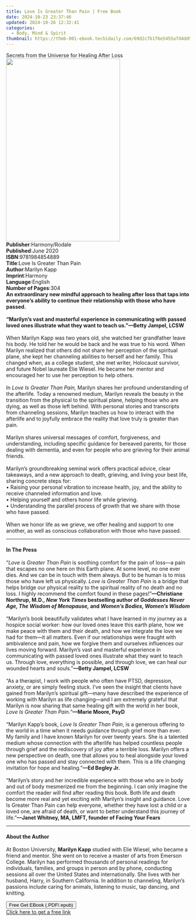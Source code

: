 ```yaml
---
title: Love Is Greater Than Pain | Free Book
date: 2024-10-23 23:37:46
updated: 2024-10-26 12:32:41
categories:
  - Body, Mind & Spirit
thumbnail: https://thmb-001-ebook.techidaily.com/69d2c7b1f6e5455a7d4dd99c4bdab7e31593b3d3410ae65376efc3066c6ceb34.jpg
---
```

<main id="book-container">
  <div class="flex flex-col">
    <div class="book-brief flex-1 py-6 px-4 sm:p-6 md:py-10 md:px-8">
      <!-- brief-->
      <div class="book-brief-main">
        Secrets from the Universe for Healing After Loss
      </div>
    </div>
    <div
      class="book-meta-info flex-1 grid gap-4 col-start-1 col-end-3 row-start-1 sm:mb-6 sm:grid-cols-4 lg:gap-6 lg:col-start-2 lg:row-end-6 lg:row-span-6 lg:mb-0"
    >
      <div
        class="book-meta-info-left place-content-center mt-4 p-4 text-sm leading-6 col-start-2 col-span-2 dark:text-slate-400"
      >
        <img
          class="w-full h-500 object-cover rounded-lg sm:h-255 sm:col-span-2 lg:col-span-full"
          src="https://img-001-ebook.techidaily.com/eb9640c91ec2150c89ca4a589e2583e12f6b9d488f5820e5c6b46711447feb71.jpg"
          alt=""
          width="312"
          height="500"
        />
      </div>
      <div
        class="book-meta-info-right mt-2 col-start-1 row-start-2 col-span-3 self-center"
      >
        <!-- meta data  -->
        <div class="flex flex-col px-4 md:px-8">
          <div class="flex-1">
            <strong>Publisher</strong>:<span class="px-2">Harmony/Rodale</span>
          </div>
          <div class="flex-1">
            <strong>Published</strong>:<span class="px-2">June 2020</span>
          </div>
          <div class="flex-1">
            <strong>ISBN</strong>:<span class="px-2">9781984854889</span>
          </div>
          <div class="flex-1">
            <strong>Title</strong>:<span class="px-2"
              >Love Is Greater Than Pain</span
            >
          </div>
          <div class="flex-1">
            <strong>Author</strong>:<span class="px-2">Marilyn Kapp</span>
          </div>
          <div class="flex-1">
            <strong>Imprint</strong>:<span class="px-2">Harmony</span>
          </div>
          <div class="flex-1">
            <strong>Language</strong>:<span class="px-2">English</span>
          </div>
          <div class="flex-1">
            <strong>Number of Pages</strong>:<span class="px-2">304</span>
          </div>
        </div>
      </div>
    </div>
    <div class="book-description flex-1 py-6 px-4 sm:p-6 md:py-10 md:px-8">
      <div class="book-description-main">
        <div accordion-content="" id="description">
          <b
            >An extraordinary new mindful approach to healing after loss that
            taps into everyone’s ability to continue their relationship with
            those who have passed.</b
          ><br /><br /><b
            >“Marilyn’s vast and masterful experience in communicating with
            passed loved ones illustrate what they want to teach us.”—Betty
            Jampel, LCSW</b
          ><br /><br />When Marilyn Kapp was two years old, she watched her
          grandfather leave his body. He told her he would be back and he was
          true to his word. When Marilyn realized that others did not share her
          perception of the spiritual plane, she kept her channeling abilities
          to herself and her family. This changed when, as a college student,
          she met writer, Holocaust survivor, and future Nobel laureate Elie
          Wiesel. He became her mentor and encouraged her to use her perception
          to help others.<br /><br />In&nbsp;<i>Love Is Greater Than Pain,</i
          >&nbsp;Marilyn shares her profound understanding of the afterlife.
          Today a renowned medium, Marilyn reveals the beauty in the transition
          from the physical to the spiritual plane, helping those who are dying,
          as well as those left behind. With personal stories and transcripts
          from channeling sessions, Marilyn teaches us how to interact with the
          afterlife and to joyfully embrace the reality that love truly is
          greater than pain.<br /><br />Marilyn shares universal messages of
          comfort, forgiveness, and understanding, including specific guidance
          for bereaved parents, for those dealing with dementia, and even for
          people who are grieving for their animal friends.
          <br /><br />Marilyn’s groundbreaking seminal work offers practical
          advice, clear takeaways, and a new approach to death, grieving, and
          living your best life, sharing concrete steps for:<br />• Raising your
          personal vibration to increase health, joy, and the ability to receive
          channeled information and love.<br />• Helping yourself and others
          honor life while grieving.<br />• Understanding the parallel process
          of growth that we share with those who have passed.<br /><br />When we
          honor life as we grieve, we offer healing and support to one another,
          as well as conscious collaboration with those who have passed.
        </div>
        <div class="accordion-fader"></div>
      </div>
    </div>
    <div class="book-excerpts flex-1 py-6 px-4 sm:p-6 md:py-10 md:px-8">
      <!-- excerpts-->
      <div class="book-excerpts-main">
        <hr />
        <h4 class="placeholder placeholder-heading">
          <span>In The Press</span>
        </h4>
        <p>
          “<i>Love is Greater Than Pain</i>&nbsp;is soothing comfort for the
          pain of loss—a pain that escapes no one here on this Earth plane. At
          some level, no one ever dies. And we can be in touch with them always.
          But to be human is to miss those who have left us physically.&nbsp;<i
            >Love is Greater Than Pain</i
          >&nbsp;is a bridge that helps bridge our physical reality to the
          spiritual reality of no death and no loss. I highly recommend the
          comfort found in these pages!”<b
            >—Christiane Northrup, M.D.,&nbsp;<i>New York Times&nbsp;</i
            >bestselling author of&nbsp;<i
              >Goddesses Never Age, The Wisdom of Menopause, </i
            >and <i>Women’s Bodies, Women’s Wisdom</i></b
          ><br /><br />“Marilyn’s book beautifully validates what I have learned
          in my journey as a hospice social worker: how our loved ones leave
          this earth plane, how we make peace with them and their death, and how
          we integrate the love we had for them—it all matters. Even if our
          relationships were fraught with ambivalence and pain, how we forgive
          them and ourselves influences our lives moving forward. Marilyn’s vast
          and masterful experience in communicating with passed loved ones
          illustrate what they want to teach us. Through love, everything is
          possible, and through love, we can heal our wounded hearts and
          souls.”<b>—Betty Jampel, LCSW<br /></b><br />“As a therapist, I work
          with people who often have PTSD, depression, anxiety, or are simply
          feeling stuck. I’ve seen the insight that clients have gained from
          Marilyn’s spiritual gift—many have described the experience of working
          with Marilyn as life changing—and I am extremely grateful that Marilyn
          is now sharing that same healing gift with the world in her book,
          <i>Love Is Greater Than Pain.</i>”<b>—Marie Moore, PsyD</b
          ><br /><br />“Marilyn Kapp’s book, <i>Love Is Greater Than Pain</i>,
          is a generous offering to the world in a time when it needs guidance
          through grief more than ever. My family and I have known Marilyn for
          over twenty years. She is a talented medium whose connection with the
          afterlife has helped countless people through grief and the
          rediscovery of joy after a terrible loss. Marilyn offers a new
          perspective on death, one that allows you to heal alongside your loved
          one who has passed and stay connected with them. This is a life
          changing invitation for hope and healing.”<b>—Ed Begley Jr.</b
          ><br /><br />“Marilyn’s story and her incredible experience with those
          who are in body and out of body mesmerized me from the beginning. I
          can only imagine the comfort the reader will find after reading this
          book. Both life and death become more real and yet exciting with
          Marilyn’s insight and guidance. Love Is Greater Than Pain can help
          everyone, whether they have lost a child or a loved one, are afraid of
          death, or want to better understand this journey of life.”<b
            >—Janet Whitney, MA, LMFT, founder of Facing Your Fears</b
          >
        </p>
      </div>
    </div>
    <div class="book-about-author flex-1 py-6 px-4 sm:p-6 md:py-10 md:px-8">
      <!-- about author-->
      <div class="book-main-author-main">
        <hr />
        <h4 class="placeholder placeholder-heading">
          <span>About the Author</span>
        </h4>
        <p>
          At Boston University, <b>Marilyn Kapp</b> studied with Elie Wiesel,
          who became a friend and mentor. She went on to receive a master of
          arts from Emerson College. Marilyn has performed thousands of personal
          readings for individuals, families, and groups in person and by phone,
          conducting sessions all over the United States and internationally.
          She lives with her husband, Harry, in Southern California. In addition
          to channeling, Marilyn’s passions include caring for animals,
          listening to music, tap dancing, and knitting.
        </p>
      </div>
    </div>
    <div class="book-free-get flex-1 py-6 px-4 sm:p-6 md:py-10 md:px-8">
      <button
        id="btn-free-get"
        class="bg-blue-500 hover:bg-blue-700 text-white font-bold py-2 px-4 rounded"
      >
        Free Get EBook (.PDF/.epub)
      </button>
      <div id="countdown-display" class="px-2 text-lg mt-2"></div>
      <a
        id="free-link"
        class="hidden bg-blue-500 hover:bg-blue-700 text-white font-bold py-2 px-4 rounded"
        href="https://www.ebooks.com/en-us/book/209780778/love-is-greater-than-pain/marilyn-kapp/"
        target="_blank"
        >Click here to get a free link</a
      >
    </div>
    <script>
      let countdownTime = 0;
      let countdownInterval = null;
      document
        .getElementById('btn-free-get')
        .addEventListener('click', startCountdown);
      function startCountdown() {
        countdownTime = new Date().getTime() + 60000 * 3;
        countdownInterval = setInterval(updateCountdown, 1000);
        document.getElementById('btn-free-get').disabled = true;
        document
          .getElementById('btn-free-get')
          .classList.add('bg-gray-500', 'cursor-not-allowed');
      }
      function updateCountdown() {
        let currentTime = new Date().getTime();
        let timeLeft = countdownTime - currentTime;
        let secondsLeft = Math.floor(timeLeft / 1000);
        document.getElementById('countdown-display').innerHTML =
          `Remaining time: ${secondsLeft} seconds.`;
        if (secondsLeft <= 0) {
          clearInterval(countdownInterval);
          document.getElementById('btn-free-get').classList.add('hidden');
          document.getElementById('free-link').classList.remove('hidden');
          document.getElementById('countdown-display').innerHTML = '';
        }
      }
    </script>
  </div>
</main>
